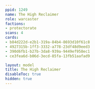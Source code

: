 ```yaml
---
ppid: 1249
name: The High Reclaimer
role: warcaster
factions:
- protectorate
scans: 4
cards:
- b84d222d-e2b1-319a-84b4-8693d10f61c8
- 4927315b-1ff3-3332-a778-23df48d9eed3
- 390d6fb1-b27b-3da8-939a-9449ef958ec1
- ce3fea6d-b06d-3ecd-85fa-13fb51aafad9

layout: model
title: The High Reclaimer
disableToc: true
hidden: true
---
```

